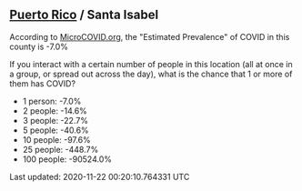 
## [Puerto Rico](/united-states/puerto-rico) / Santa Isabel

According to [MicroCOVID.org](http://microcovid.org),
the "Estimated Prevalence" of COVID in this county is -7.0%

If you interact with a certain number of people in this location
(all at once in a group, or spread out across the day), what is the chance that
1 or more of them has COVID?

- 1 person: -7.0%
- 2 people: -14.6%
- 3 people: -22.7%
- 5 people: -40.6%
- 10 people: -97.6%
- 25 people: -448.7%
- 100 people: -90524.0%

Last updated: 2020-11-22 00:20:10.764331 UTC
